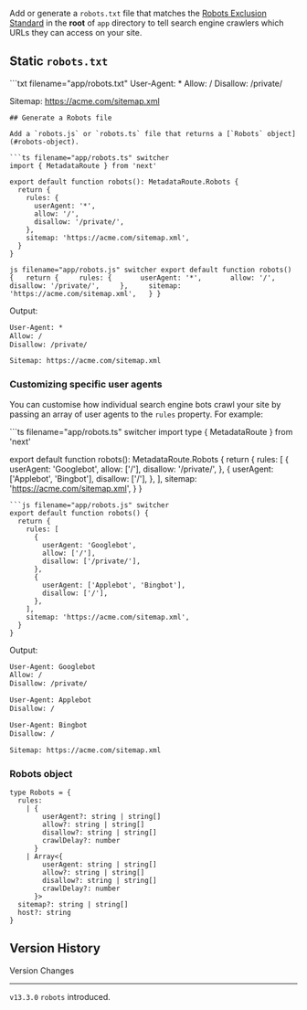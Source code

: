 Add or generate a `robots.txt` file that matches the [Robots Exclusion
Standard](https://en.wikipedia.org/wiki/Robots.txt#Standard) in the
**root** of `app` directory to tell search engine crawlers which URLs
they can access on your site.

## Static `robots.txt`

\`\`\`txt filename="app/robots.txt" User-Agent: \* Allow: / Disallow:
/private/

Sitemap: https://acme.com/sitemap.xml


    ## Generate a Robots file

    Add a `robots.js` or `robots.ts` file that returns a [`Robots` object](#robots-object).

    ```ts filename="app/robots.ts" switcher
    import { MetadataRoute } from 'next'

    export default function robots(): MetadataRoute.Robots {
      return {
        rules: {
          userAgent: '*',
          allow: '/',
          disallow: '/private/',
        },
        sitemap: 'https://acme.com/sitemap.xml',
      }
    }

`js filename="app/robots.js" switcher export default function robots() {   return {     rules: {       userAgent: '*',       allow: '/',       disallow: '/private/',     },     sitemap: 'https://acme.com/sitemap.xml',   } }`

Output:

``` txt
User-Agent: *
Allow: /
Disallow: /private/

Sitemap: https://acme.com/sitemap.xml
```

### Customizing specific user agents

You can customise how individual search engine bots crawl your site by
passing an array of user agents to the `rules` property. For example:

\`\`\`ts filename="app/robots.ts" switcher import type { MetadataRoute }
from 'next'

export default function robots(): MetadataRoute.Robots { return { rules:
\[ { userAgent: 'Googlebot', allow: \['/'\], disallow: '/private/', }, {
userAgent: \['Applebot', 'Bingbot'\], disallow: \['/'\], }, \], sitemap:
'https://acme.com/sitemap.xml', } }


    ```js filename="app/robots.js" switcher
    export default function robots() {
      return {
        rules: [
          {
            userAgent: 'Googlebot',
            allow: ['/'],
            disallow: ['/private/'],
          },
          {
            userAgent: ['Applebot', 'Bingbot'],
            disallow: ['/'],
          },
        ],
        sitemap: 'https://acme.com/sitemap.xml',
      }
    }

Output:

``` txt
User-Agent: Googlebot
Allow: /
Disallow: /private/

User-Agent: Applebot
Disallow: /

User-Agent: Bingbot
Disallow: /

Sitemap: https://acme.com/sitemap.xml
```

### Robots object

``` tsx
type Robots = {
  rules:
    | {
        userAgent?: string | string[]
        allow?: string | string[]
        disallow?: string | string[]
        crawlDelay?: number
      }
    | Array<{
        userAgent: string | string[]
        allow?: string | string[]
        disallow?: string | string[]
        crawlDelay?: number
      }>
  sitemap?: string | string[]
  host?: string
}
```

## Version History

  Version     Changes
  ----------- ----------------------
  `v13.3.0`   `robots` introduced.
